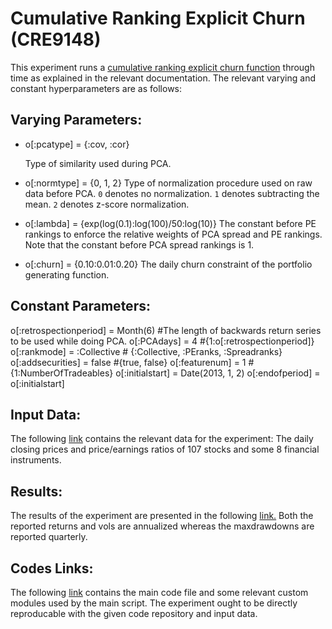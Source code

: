 # Cumulative Ranking Explicit Churn (CRE9148)

This experiment runs a [cumulative ranking explicit churn function](https://github.com/ahmetumutdurmus/kareexperiments) through time as explained in the relevant documentation. The relevant varying and constant hyperparameters are as follows:

## Varying Parameters:

- o[:pcatype] = {:cov, :cor}

    Type of similarity used during PCA.
- o[:normtype] = {0, 1, 2} 
Type of normalization procedure used on raw data before PCA. `0` denotes no normalization. `1` denotes subtracting the mean. `2` denotes z-score normalization. 
- o[:lambda] = {exp(log(0.1):log(100)/50:log(10)}
The constant before PE rankings to enforce the relative weights of PCA spread and PE rankings. Note that the constant before PCA spread rankings is 1. 
- o[:churn] = {0.10:0.01:0.20}
The daily churn constraint of the portfolio generating function.

## Constant Parameters:

o[:retrospectionperiod] = Month(6) #The length of backwards return series to be used while doing PCA.
o[:PCAdays] = 4 #{1:o[:retrospectionperiod]}
o[:rankmode] = :Collective # {:Collective, :PEranks, :Spreadranks}
o[:addsecurities] = false #{true, false}
o[:featurenum] = 1 #{1:NumberOfTradeables}
o[:initialstart] = Date(2013, 1, 2)
o[:endofperiod] = o[:initialstart]

## Input Data:

The following [link](https://docs.google.com/spreadsheets/d/17KRBtCGKO4aQNd_eMO--WkLCO3-u_kCKedVwfr26uT0/edit?usp=sharing) contains the relevant data for the experiment: The daily closing prices and price/earnings ratios of 107 stocks and some 8 financial instruments. 

## Results: 

The results of the experiment are presented in the following [link.](https://docs.google.com/spreadsheets/d/1xAcE-vjqwsU26dImUahlMEpNM8fnMKH7oN798a9fkMA/edit?usp=sharing) Both the reported returns and vols are annualized whereas the maxdrawdowns are reported quarterly.

## Codes Links:

The following [link]() contains the main code file and some relevant custom modules used by the main script. The experiment ought to be directly reproducable with the given code repository and input data. 
